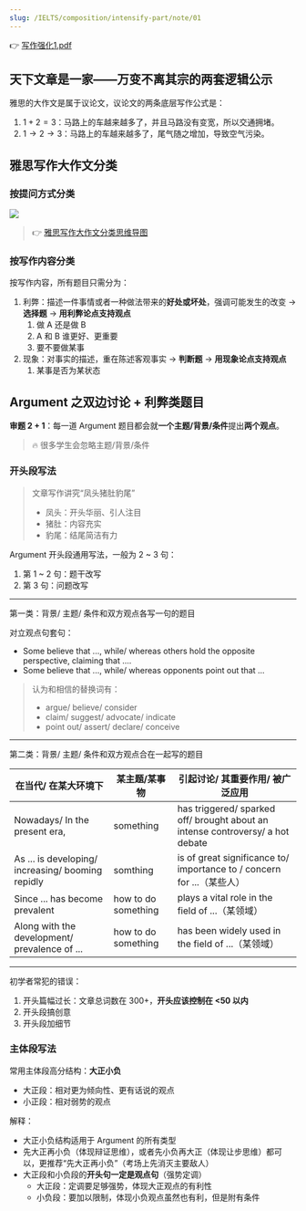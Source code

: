 ```yaml
---
slug: /IELTS/composition/intensify-part/note/01
---
```


👉 [写作强化1.pdf](./写作强化1.pdf)

## 天下文章是一家——万变不离其宗的两套逻辑公示

雅思的大作文是属于议论文，议论文的两条底层写作公式是：
1. $1 + 2 = 3$：马路上的车越来越多了，并且马路没有变宽，所以交通拥堵。
1. $1 → 2 → 3$：马路上的车越来越多了，尾气随之增加，导致空气污染。

## 雅思写作大作文分类

### 按提问方式分类

![](https://img.wukaipeng.com//2024/07/19-220234-tbTSpK-image-20240719220234086.png)

> 👉 [雅思写作大作文分类思维导图](https://v0oyefxd4a.feishu.cn/wiki/YuKMwZyd7i4rH3kA91sc2dPInCh?from=from_copylink)

### 按写作内容分类

按写作内容，所有题目只需分为：

1. 利弊：描述一件事情或者一种做法带来的**好处或坏处**，强调可能发生的改变 → **选择题** → **用利弊论点支持观点**
   1. 做 A 还是做 B
   2. A 和 B 谁更好、更重要
   3. 要不要做某事
2. 现象：对事实的描述，重在陈述客观事实 → **判断题** → **用现象论点支持观点**
   1. 某事是否为某状态



## Argument 之双边讨论 + 利弊类题目

**审题 2 + 1**：每一道 Argument 题目都会就**一个主题/背景/条件**提出**两个观点**。

> 🔥 很多学生会忽略主题/背景/条件



### 开头段写法

> 文章写作讲究“凤头猪肚豹尾”
>
> - 凤头：开头华丽、引人注目
> - 猪肚：内容充实
> - 豹尾：结尾简洁有力

Argument 开头段通用写法，一般为 2 ~ 3 句：

1. 第 1 ~ 2 句：题干改写
2. 第 3 句：问题改写

---

第一类：背景/ 主题/ 条件和双方观点各写一句的题目

对立观点句套句：

- Some believe that ..., while/ whereas others hold the opposite perspective, claiming that ....
- Some believe that ..., while/ whereas opponents point out that ...

> 认为和相信的替换词有：
>
> - argue/ believe/ consider
> - claim/ suggest/ advocate/ indicate
> - point out/ assert/ declare/ conceive

---

第二类：背景/ 主题/ 条件和双方观点合在一起写的题目

| 在当代/ 在某大环境下                              | 某主题/某事物       | 引起讨论/ 其重要作用/ 被广泛应用                             |
| ------------------------------------------------- | ------------------- | ------------------------------------------------------------ |
| Nowadays/ In the present era,                     | something           | has triggered/ sparked off/ brought about an intense controversy/ a hot debate |
| As ... is developing/ increasing/ booming repidly | somthing            | is of great significance to/ importance to / concern for ...（某些人） |
| Since ... has become prevalent                    | how to do something | plays a vital role in the field of ...（某领域）             |
| Along with the development/ prevalence of ...     | how to do something | has been widely used in the field of ...（某领域）           |

---

初学者常犯的错误：

1. 开头篇幅过长：文章总词数在 300+，**开头应该控制在 \<50 以内**
2. 开头段搞创意
3. 开头段加细节



### 主体段写法

常用主体段高分结构：**大正小负**

- 大正段：相对更为倾向性、更有话说的观点
- 小正段：相对弱势的观点

解释：

- 大正小负结构适用于 Argument 的所有类型
- 先大正再小负（体现辩证思维），或者先小负再大正（体现让步思维）都可以，更推荐“先大正再小负”（考场上先消灭主要敌人）
- 大正段和小负段的**开头句一定是观点句**（强势定调）
  - 大正段：定调要足够强势，体现大正观点的有利性
  - 小负段：要加以限制，体现小负观点虽然也有利，但是附有条件



























